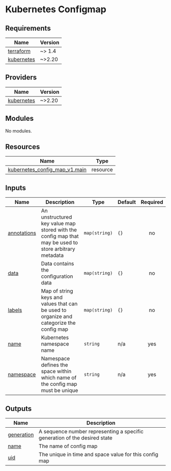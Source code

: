 # Kubernetes Configmap
<!-- BEGIN_TF_DOCS -->
## Requirements

| Name | Version |
|------|---------|
| <a name="requirement_terraform"></a> [terraform](#requirement\_terraform) | ~> 1.4 |
| <a name="requirement_kubernetes"></a> [kubernetes](#requirement\_kubernetes) | ~>2.20 |

## Providers

| Name | Version |
|------|---------|
| <a name="provider_kubernetes"></a> [kubernetes](#provider\_kubernetes) | ~>2.20 |

## Modules

No modules.

## Resources

| Name | Type |
|------|------|
| [kubernetes_config_map_v1.main](https://registry.terraform.io/providers/hashicorp/kubernetes/latest/docs/resources/config_map_v1) | resource |

## Inputs

| Name | Description | Type | Default | Required |
|------|-------------|------|---------|:--------:|
| <a name="input_annotations"></a> [annotations](#input\_annotations) | An unstructured key value map stored with the config map that may be used to store arbitrary metadata | `map(string)` | `{}` | no |
| <a name="input_data"></a> [data](#input\_data) | Data contains the configuration data | `map(string)` | `{}` | no |
| <a name="input_labels"></a> [labels](#input\_labels) | Map of string keys and values that can be used to organize and categorize the config map | `map(string)` | `{}` | no |
| <a name="input_name"></a> [name](#input\_name) | Kubernetes namespace name | `string` | n/a | yes |
| <a name="input_namespace"></a> [namespace](#input\_namespace) | Namespace defines the space within which name of the config map must be unique | `string` | n/a | yes |

## Outputs

| Name | Description |
|------|-------------|
| <a name="output_generation"></a> [generation](#output\_generation) | A sequence number representing a specific generation of the desired state |
| <a name="output_name"></a> [name](#output\_name) | The name of config map |
| <a name="output_uid"></a> [uid](#output\_uid) | The unique in time and space value for this config map |
<!-- END_TF_DOCS -->